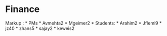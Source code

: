 # Finance

Markup : * PMs
              * Avmehta2
              * Mgeimer2
         * Students:
              * Arahim2
              * Jflemi9
              * jz40
              * zhans5
              * sajay2
              * keweis2


